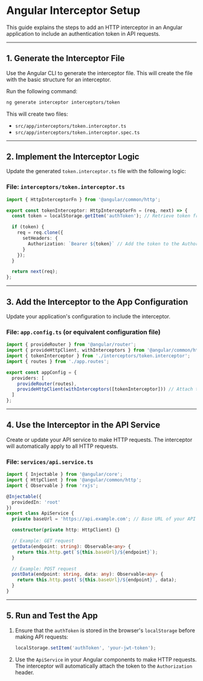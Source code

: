 # Angular Interceptor Setup

This guide explains the steps to add an HTTP interceptor in an Angular application to include an authentication token in API requests.

---

## **1. Generate the Interceptor File**

Use the Angular CLI to generate the interceptor file. This will create the file with the basic structure for an interceptor.

Run the following command:

```bash
ng generate interceptor interceptors/token
```

This will create two files:
- `src/app/interceptors/token.interceptor.ts`
- `src/app/interceptors/token.interceptor.spec.ts`

---

## **2. Implement the Interceptor Logic**

Update the generated `token.interceptor.ts` file with the following logic:

### File: `interceptors/token.interceptor.ts`

```typescript
import { HttpInterceptorFn } from '@angular/common/http';

export const tokenInterceptor: HttpInterceptorFn = (req, next) => {
  const token = localStorage.getItem('authToken'); // Retrieve token from localStorage

  if (token) {
    req = req.clone({
      setHeaders: {
        Authorization: `Bearer ${token}` // Add the token to the Authorization header
      }
    });
  }

  return next(req);
};
```

---

## **3. Add the Interceptor to the App Configuration**

Update your application's configuration to include the interceptor.

### File: `app.config.ts` (or equivalent configuration file)

```typescript
import { provideRouter } from '@angular/router';
import { provideHttpClient, withInterceptors } from '@angular/common/http';
import { tokenInterceptor } from './interceptors/token.interceptor';
import { routes } from './app.routes';

export const appConfig = {
  providers: [
    provideRouter(routes),
    provideHttpClient(withInterceptors([tokenInterceptor])) // Attach the interceptor
  ]
};
```

---

## **4. Use the Interceptor in the API Service**

Create or update your API service to make HTTP requests. The interceptor will automatically apply to all HTTP requests.

### File: `services/api.service.ts`

```typescript
import { Injectable } from '@angular/core';
import { HttpClient } from '@angular/common/http';
import { Observable } from 'rxjs';

@Injectable({
  providedIn: 'root'
})
export class ApiService {
  private baseUrl = 'https://api.example.com'; // Base URL of your API

  constructor(private http: HttpClient) {}

  // Example: GET request
  getData(endpoint: string): Observable<any> {
    return this.http.get(`${this.baseUrl}/${endpoint}`);
  }

  // Example: POST request
  postData(endpoint: string, data: any): Observable<any> {
    return this.http.post(`${this.baseUrl}/${endpoint}`, data);
  }
}
```

---

## **5. Run and Test the App**

1. Ensure that the `authToken` is stored in the browser's `localStorage` before making API requests:
   ```javascript
   localStorage.setItem('authToken', 'your-jwt-token');
   ```
2. Use the `ApiService` in your Angular components to make HTTP requests. The interceptor will automatically attach the token to the `Authorization` header.